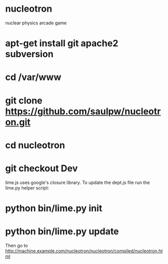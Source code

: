 nucleotron
==========

nuclear physics arcade game

  # apt-get install git apache2 subversion
  # cd /var/www
  # git clone https://github.com/saulpw/nucleotron.git
  # cd nucleotron
  # git checkout Dev

lime.js uses google's closure library.  To update the dept.js file run
the lime.py helper script:

  # python bin/lime.py init
  # python bin/lime.py update

Then go to http://machine.example.com/nucleotron/nucleotron/compiled/nucleotron.html

